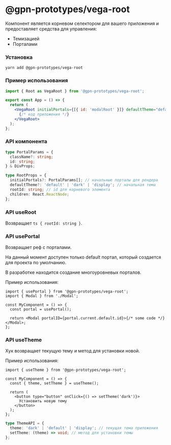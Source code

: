 # @gpn-prototypes/vega-root

Компонент является корневом селектором для вашего приложения и предоставляет средства для управления:

- Темизацией
- Порталами

### Установка

```
yarn add @gpn-prototypes/vega-root
```

### Пример использования

```jsx
import { Root as VegaRoot } from '@gpn-prototypes/vega-root';

export const App = () => {
  return (
    <VegaRoot initialPortals={[{ id: 'modalRoot' }]} defaultTheme="default">
      {/* код приложения */}
    </VegaRoot>
  );
};
```

### API компонента

```ts
type PortalParams = {
  className?: string;
  id: string;
} & DivProps;

type RootProps = {
  initialPortals?: PortalParams[]; // начальные порталы для рендера
  defaultTheme?: 'default' | 'dark' | 'display'; // начальная тема
  rootId: string; // id для корневого элемента
  children: React.ReactNode;
};
```

### API useRoot

Возвращает `ts { rootId: string }`.

### API usePortal

Возвращает реф с порталами.

На данный момент доступен только default портал, который создается для проекта по умолчанию.

В разработке находится создание многоуровневых порталов.

Пример использования:

```tsx
import { usePortal } from '@gpn-prototypes/vega-root';
import { Modal } from './Modal';

const MyComponent = () => {
  const portal = usePortal();

  return <Modal portalID={portal.current.default.id}>{/* some code */}</Modal>;
};
```

### API useTheme

Хук возвращает текущую тему и метод для установки новой.

Пример использования:

```tsx
import { useTheme } from '@gpn-prototypes/vega-root';

const MyComponent = () => {
  const { theme, setTheme } = useTheme();

  return (
    <button type="button" onClick={() => setTheme('dark')}>
      Установить новую тему
    </button>
  );
};
```

```ts
type ThemeAPI = {
  theme: 'dark' | 'default' | 'display'; // текущая тема приложения
  setTheme: (theme) => void; // метод для установки темы
};
```
